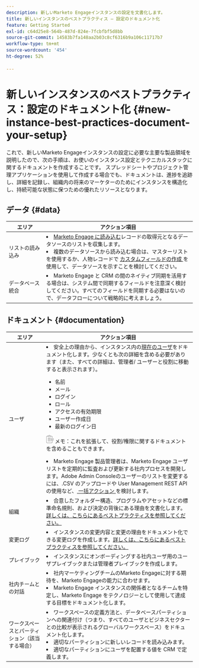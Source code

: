 ```yaml
---
description: 新しいMarketo Engageインスタンスの設定を文書化します。
title: 新しいインスタンスのベストプラクティス – 設定のドキュメント化
feature: Getting Started
exl-id: c64d25e8-564b-487d-824e-7fcbfbf5d8bb
source-git-commit: 14583b7fa148aa2b03c8cf6316b9a106c11717b7
workflow-type: tm+mt
source-wordcount: '454'
ht-degree: 52%

---
```


# 新しいインスタンスのベストプラクティス：設定のドキュメント化 {#new-instance-best-practices-document-your-setup}

これで、新しいMarketo Engageインスタンスの設定に必要な主要な製品領域を説明したので、次の手順は、お使いのインスタンス設定とテクニカルスタックに関するドキュメントを作成することです。 スプレッドシートやプロジェクト管理アプリケーションを使用して作成する場合でも、ドキュメントは、進捗を追跡し、詳細を記録し、組織内の将来のマーケターのためにインスタンスを構造化し、持続可能な状態に保つための優れたリソースとなります。

## データ {#data}

<table>
<thead>
  <tr>
    <th style="width:20%">エリア</th>
    <th style="width:80%">アクション項目</th>
  </tr>
</thead>
<tbody>
  <tr>
    <td>リストの読み込み</td>
    <td><li><a href="https://experienceleague.adobe.com/ja/docs/marketo/using/getting-started/quick-wins/import-a-list-of-people" target="_blank">Marketo Engage に読み込む</a>レコードの取得元となるデータソースのリストを収集します。</li>
    <li>複数のデータソースから読み込む場合は、マスターリストを使用するか、人物レコードで <a href="https://experienceleague.adobe.com/ja/docs/marketo/using/product-docs/administration/field-management/create-a-custom-field-in-marketo" target="_blank"> カスタムフィールドの作成 </a> を使用して、データソースを示すことを検討してください。</li></td>
  </tr>
  <tr>
    <td>データベース統合</td>
    <td><li>Marketo Engage と CRM の間のネイティブ同期を活用する場合は、システム間で同期するフィールドを注意深く検討してください。すべてのフィールドを同期する必要はないので、データフローについて戦略的に考えましょう。</li></td>
  </tr>
</tbody>
</table>

## ドキュメント {#documentation}

<table>
<thead>
  <tr>
    <th style="width:20%">エリア</th>
    <th style="width:80%">アクション項目</th>
  </tr>
</thead>
<tbody>
  <tr>
    <td>ユーザ</td>
    <td><li>安全上の理由から、インスタンス内の<a href="https://experienceleague.adobe.com/ja/docs/marketo/using/product-docs/administration/marketo-with-adobe-identity/add-or-remove-a-user#add-a-user" target="_blank">現在のユーザ</a>をドキュメント化します。少なくとも次の詳細を含める必要があります（また、すべての詳細は、管理者/ ユーザーと役割に移動すると表示されます）。</li>
    <ul>
    <li>名前</li>
    <li>メール</li>
    <li>ログイン</li>
    <li>ロール</li>
    <li>アクセスの有効期限</li>
    <li>ユーザー作成日</li>
    <li>最新のログイン日</li></ul>
    <p><img src="assets/note-icon.png" alt="メモアイコン"> メモ：これを拡張して、役割/権限に関するドキュメントを含めることもできます。
    <p>
    <li>Marketo Engage 製品管理者は、Marketo Engage ユーザリストを定期的に監査および更新する社内プロセスを開発します。Adobe Admin Consoleのユーザーのリストを変更するには、.CSV のアップロードや User Management REST API の使用など、<a href="https://helpx.adobe.com/jp/enterprise/using/users.html" target="_blank"> 一括アクション </a> を検討します。</li></td>
  </tr>
  <tr>
    <td>組織</td>
    <td><li>合意したフォルダー構造、プログラムやアセットなどの標準命名規則、および決定の背後にある理由を文書化します。 <a href="https://experienceleague.adobe.com/ja/docs/marketo-learn/tutorials/fundamentals/best-practices-to-organize-a-new-instance" target="_blank">詳しくは、こちらにあるベストプラクティスを参照してください。</a></li></td>
  </tr>
  <tr>
    <td>変更ログ</td>
    <td><li>インスタンスの変更内容と変更の理由をドキュメント化できる変更ログを作成します。<a href="https://experienceleague.adobe.com/ja/docs/marketo-learn/auditing-an-inherited-instance/develop-an-instance-governance-guide" target="_blank">詳しくは、こちらにあるベストプラクティスを参照してください。</a></li></td>
  </tr>
  <tr>
    <td>プレイブック</td>
    <td><li>インスタンスにオンボーディングする社内ユーザ用のユーザプレイブックまたは管理者プレイブックを作成します。</li></td>
  </tr>
  <tr>
    <td>社内チームとの対話</td>
    <td><li>社内マーケティングチームのMarketo Engageに対する期待を、Marketo Engageの能力に合わせます。</li>
    <li>Marketo Engage インスタンスの関係者となるチームを特定し、Marketo Engage をテクノロジーとして使用して達成する目標をドキュメント化します。</li></td>
  </tr>
  <tr>
    <td>ワークスペースとパーティション（該当する場合）</td>
    <td><li>ワークスペースの定義方法と、データベースパーティションへの関連付け（つまり、すべてのユーザとビジネスセクターとの比較が表示されるグローバルワークスペース）をドキュメント化します。</li>
    <li>適切なパーティションに新しいレコードを読み込みます。</li>
    <li>適切なパーティションにユーザを配置する値を CRM で定義します。</li></td>
  </tr>
</tbody>
</table>
